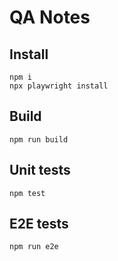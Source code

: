 # QA Notes

## Install
```
npm i
npx playwright install
```

## Build
```
npm run build
```

## Unit tests
```
npm test
```

## E2E tests
```
npm run e2e
```
